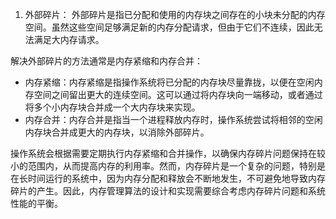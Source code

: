 1. 外部碎片： 外部碎片是指已分配和使用的内存块之间存在的小块未分配的内存空间。虽然这些空间足够满足新的内存分配请求，但由于它们不连续，因此无法满足大内存请求。

解决外部碎片的方法通常是内存紧缩和内存合并：

- 内存紧缩：内存紧缩是指操作系统将已分配的内存块尽量靠拢，以便在空闲内存空间之间留出更大的连续空间。这可以通过将内存块向一端移动，或者通过将多个小内存块合并成一个大内存块来实现。
- 内存合并：内存合并是指当一个进程释放内存时，操作系统尝试将相邻的空闲内存块合并成更大的内存块，以消除外部碎片。

操作系统会根据需要定期执行内存紧缩和合并操作，以确保内存碎片问题保持在较小的范围内，从而提高内存的利用率。然而，内存碎片是一个复杂的问题，特别是在长时间运行的系统中，因为内存分配和释放会不断地发生，不可避免地导致内存碎片的产生。因此，内存管理算法的设计和实现需要综合考虑内存碎片问题和系统性能的平衡。
